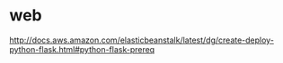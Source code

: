 # web

http://docs.aws.amazon.com/elasticbeanstalk/latest/dg/create-deploy-python-flask.html#python-flask-prereq
